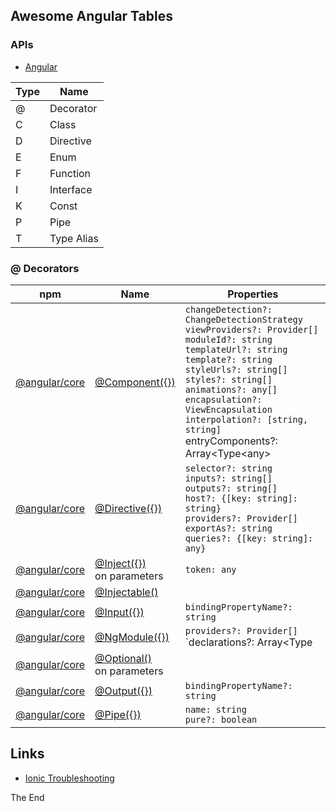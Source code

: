 ## Awesome Angular Tables

### APIs

* [Angular](https://angular.io/api/)

|Type|Name|
|---|---|
|@|Decorator|
|C|Class|
|D|Directive|
|E|Enum|
|F|Function|
|I|Interface|
|K|Const|
|P|Pipe|
|T|Type Alias|

### @ Decorators

|npm|Name|Properties|
|---|---|---|
|[@angular/core](https://angular.io/api/core/)|[@Component({})](https://angular.io/api/core/Component)|`changeDetection?: ChangeDetectionStrategy`<br/>`viewProviders?: Provider[]`<br/>`moduleId?: string`<br/>`templateUrl?: string`<br/>`template?: string`<br/>`styleUrls?: string[]`<br/>`styles?: string[]`<br/>`animations?: any[]`<br/>`encapsulation?: ViewEncapsulation`<br/>`interpolation?: [string, string]`<br/><span>entryComponents?: Array<Type<any&gt;|any[]&gt;<span/><br/>`preserveWhitespaces?: boolean`<br/>`// inherited from core/Directive`<br/>`selector?: string`<br/>`inputs?: string[]`<br/>`outputs?: string[]`<br/>`host?: {[key: string]: string}`<br/>`providers?: Provider[]`<br/>`exportAs?: string`<br/>`queries?: {[key: string]: any}`|
|[@angular/core](https://angular.io/api/core/)|[@Directive({})](https://angular.io/api/core/Directive)|`selector?: string`<br/>`inputs?: string[]`<br/>`outputs?: string[]`<br/>`host?: {[key: string]: string}`<br/>`providers?: Provider[]`<br/>`exportAs?: string`<br/>`queries?: {[key: string]: any}`|
|[@angular/core](https://angular.io/api/core/)|[@Inject({})](https://angular.io/api/core/Inject)<br/>on parameters|`token: any`|
|[@angular/core](https://angular.io/api/core/)|[@Injectable()](https://angular.io/api/core/Injectable)||
|[@angular/core](https://angular.io/api/core/)|[@Input({})](https://angular.io/api/core/Input)|`bindingPropertyName?: string`|
|[@angular/core](https://angular.io/api/core/)|[@NgModule({})](https://angular.io/api/core/NgModule)|`providers?: Provider[]`<br/>`declarations?: Array<Type<any>|any[]>`<br/>`imports?: Array<Type<any>|ModuleWithProviders|any[]>`<br/>`exports?: Array<Type<any>|any[]>`<br/>`entryComponents?: Array<Type<any>|any[]>`<br/>`bootstrap?: Array<Type<any>|any[]>`<br/>`schemas?: Array<SchemaMetadata|any[]>`<br/>`id?: string`|
|[@angular/core](https://angular.io/api/core/)|[@Optional()](https://angular.io/api/core/Optional)<br/>on parameters||
|[@angular/core](https://angular.io/api/core/)|[@Output({})](https://angular.io/api/core/Output)|`bindingPropertyName?: string`|
|[@angular/core](https://angular.io/api/core/)|[@Pipe({})](https://angular.io/api/core/Pipe)|`name: string`<br/>`pure?: boolean`|

## Links

* [Ionic Troubleshooting](https://ionicframework.com/docs/troubleshooting/)

The End